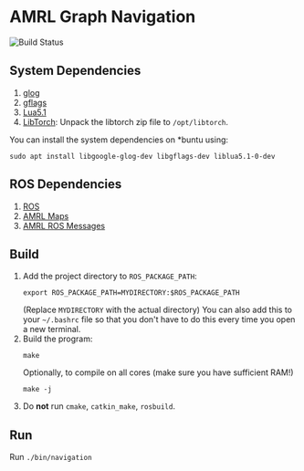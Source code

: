 # AMRL Graph Navigation

![Build Status](https://travis-ci.com/ut-amrl/graph_navigation.svg?branch=master)

## System Dependencies

1. [glog](https://github.com/google/glog)
1. [gflags](https://github.com/gflags/gflags)
1. [Lua5.1](http://www.lua.org/)
1. [LibTorch](https://pytorch.org/get-started/locally/): Unpack the libtorch zip
   file to `/opt/libtorch`.

You can install the system dependencies on *buntu using:
```
sudo apt install libgoogle-glog-dev libgflags-dev liblua5.1-0-dev
```

## ROS Dependencies
1. [ROS](https://www.ros.org/)
1. [AMRL Maps](https://github.com/ut-amrl/amrl_maps)
1. [AMRL ROS Messages](https://github.com/ut-amrl/amrl_msgs)

## Build

1. Add the project directory to `ROS_PACKAGE_PATH`:
    ```
    export ROS_PACKAGE_PATH=MYDIRECTORY:$ROS_PACKAGE_PATH
    ```
    (Replace `MYDIRECTORY` with the actual directory)
    You can also add this to your `~/.bashrc` file so that you don't have to do
    this every time you open a new terminal.
1. Build the program:
    ```
    make
    ```
    Optionally, to compile on all cores (make sure you have sufficient RAM!)
    ```
    make -j
    ```
1. Do **not** run `cmake`, `catkin_make`, `rosbuild`.

## Run

Run `./bin/navigation`
